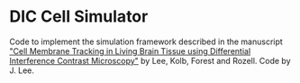 # DIC Cell Simulator
Code to implement the simulation framework described in the manuscript ["Cell Membrane Tracking in Living Brain Tissue using Differential Interference Contrast Microscopy"](https://doi.org/10.1109/TIP.2017.2787625) by Lee, Kolb, Forest and Rozell.  Code by J. Lee.
